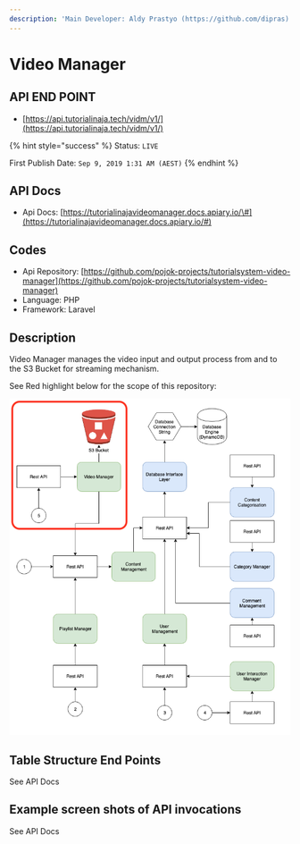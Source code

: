 ```yaml
---
description: 'Main Developer: Aldy Prastyo (https://github.com/dipras)'
---
```


# Video Manager

## API END POINT

* [https://api.tutorialinaja.tech/vidm/v1/](https://api.tutorialinaja.tech/vidm/v1/)

{% hint style="success" %}
Status: `LIVE`

First Publish Date: `Sep 9, 2019 1:31 AM (AEST)`
{% endhint %}

## API Docs

* Api Docs: [https://tutorialinajavideomanager.docs.apiary.io/\#](https://tutorialinajavideomanager.docs.apiary.io/#)

## Codes

* Api Repository: [https://github.com/pojok-projects/tutorialsystem-video-manager](https://github.com/pojok-projects/tutorialsystem-video-manager)
* Language: PHP
* Framework: Laravel 

## Description

Video Manager manages the video input and output process from and to the S3 Bucket for streaming mechanism.

See Red highlight below for the scope of this repository:

![](../.gitbook/assets/image%20%289%29.png)

## Table Structure End Points

See API Docs

## Example screen shots of API invocations

See API Docs


